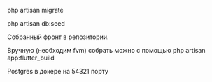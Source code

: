 php artisan migrate

php artisan db:seed


Собранный фронт в репозитории. 

Вручную (необходим fvm) собрать можно с помощью php artisan app:flutter_build

Postgres в докере на 54321 порту

